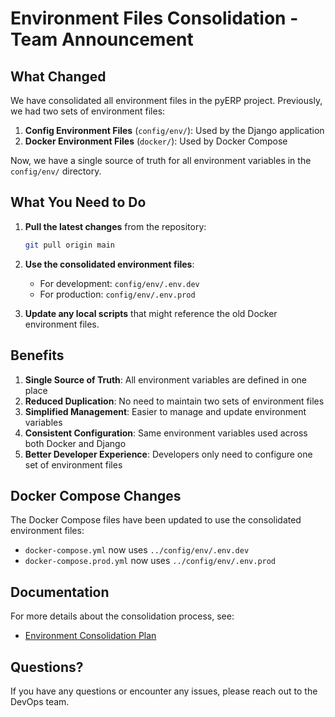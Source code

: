 # Environment Files Consolidation - Team Announcement

## What Changed

We have consolidated all environment files in the pyERP project. Previously, we had two sets of environment files:

1. **Config Environment Files** (`config/env/`): Used by the Django application
2. **Docker Environment Files** (`docker/`): Used by Docker Compose

Now, we have a single source of truth for all environment variables in the `config/env/` directory.

## What You Need to Do

1. **Pull the latest changes** from the repository:
   ```bash
   git pull origin main
   ```

2. **Use the consolidated environment files**:
   - For development: `config/env/.env.dev`
   - For production: `config/env/.env.prod`

3. **Update any local scripts** that might reference the old Docker environment files.

## Benefits

1. **Single Source of Truth**: All environment variables are defined in one place
2. **Reduced Duplication**: No need to maintain two sets of environment files
3. **Simplified Management**: Easier to manage and update environment variables
4. **Consistent Configuration**: Same environment variables used across both Docker and Django
5. **Better Developer Experience**: Developers only need to configure one set of environment files

## Docker Compose Changes

The Docker Compose files have been updated to use the consolidated environment files:

- `docker-compose.yml` now uses `../config/env/.env.dev`
- `docker-compose.prod.yml` now uses `../config/env/.env.prod`

## Documentation

For more details about the consolidation process, see:
- [Environment Consolidation Plan](ENV_CONSOLIDATION.md)

## Questions?

If you have any questions or encounter any issues, please reach out to the DevOps team.

